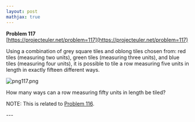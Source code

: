 ```yaml
---
layout: post
mathjax: true
---
```

**Problem 117**  
[https://projecteuler.net/problem=117](https://projecteuler.net/problem=117)

<p>Using a combination of grey square tiles and oblong tiles chosen from: red tiles (measuring two units), green tiles (measuring three units), and blue tiles (measuring four units), it is possible to tile a row measuring five units in length in exactly fifteen different ways.</p>

<div class="center">
<img src="https://projecteuler.net/project/images/p117.png" alt="png117.png" />
</div>

<p>How many ways can a row measuring fifty units in length be tiled?</p>
<p class="note">NOTE: This is related to <a href="problem=116">Problem 116</a>.</p>
---
